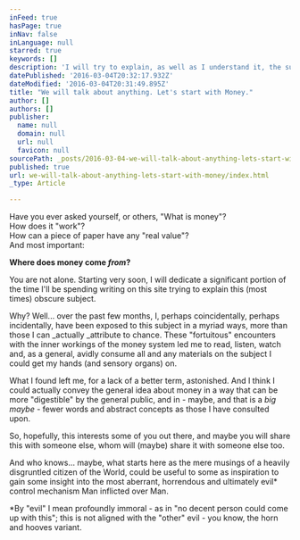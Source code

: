 ```yaml
---
inFeed: true
hasPage: true
inNav: false
inLanguage: null
starred: true
keywords: []
description: 'I will try to explain, as well as I understand it, the subject of Money: where it comes from, who owns it and why it is, truly, the Ultimate Evil.'
datePublished: '2016-03-04T20:32:17.932Z'
dateModified: '2016-03-04T20:31:49.895Z'
title: "We will talk about anything. Let's start with Money."
author: []
authors: []
publisher:
  name: null
  domain: null
  url: null
  favicon: null
sourcePath: _posts/2016-03-04-we-will-talk-about-anything-lets-start-with-money.md
published: true
url: we-will-talk-about-anything-lets-start-with-money/index.html
_type: Article

---
```

Have you ever asked yourself, or others, "What is money"?  
How does it "work"?  
How can a piece of paper have any "real value"?  
And most important:

**Where does money come _from_?**

You are not alone. Starting very soon, I will dedicate a significant portion of the time I'll be spending writing on this site trying to explain this (most times) obscure subject.

Why? Well... over the past few months, I, perhaps coincidentally, perhaps incidentally, have been exposed to this subject in a myriad ways, more than those I can _actually _attribute to chance. These "fortuitous" encounters with the inner workings of the money system led me to read, listen, watch and, as a general, avidly consume all and any materials on the subject I could get my hands (and sensory organs) on.

What I found left me, for a lack of a better term, astonished. And I think I could actually convey the general idea about money in a way that can be more "digestible" by the general public, and in - maybe, and that is a _big maybe_ - fewer words and abstract concepts as those I have consulted upon.

So, hopefully, this interests some of you out there, and maybe you will share this with someone else, whom will (maybe) share it with someone else too.

And who knows... maybe, what starts here as the mere musings of a heavily disgruntled citizen of the World, could be useful to some as inspiration to gain some insight into the most aberrant, horrendous and ultimately evil\* control mechanism Man inflicted over Man.

\*By "evil" I mean  profoundly immoral - as in "no decent person could come up with this"; this is not aligned with the "other" evil - you know, the horn and hooves variant.